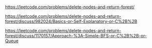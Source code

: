 https://leetcode.com/problems/delete-nodes-and-return-forest/

https://leetcode.com/problems/delete-nodes-and-return-forest/discuss/982024/Basics-or-Self-Explanatory-or-C%2B%2B

https://leetcode.com/problems/delete-nodes-and-return-forest/discuss/1170157/Approach-%3A-Simple-BFS-or-C%2B%2B-or-Queue

